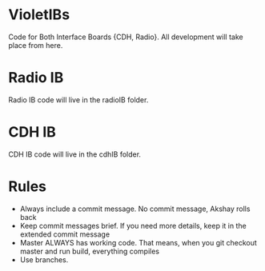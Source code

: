 VioletIBs
=========

Code for Both Interface Boards {CDH, Radio}. All development will take place from here.

Radio IB
========

Radio IB code will live in the radioIB folder.


CDH IB
======

CDH IB code will live in the cdhIB folder.

Rules
=====

- Always include a commit message. No commit message, Akshay rolls back
- Keep commit messages brief. If you need more details, keep it in the extended commit message
- Master ALWAYS has working code. That means, when you git checkout master and run build, everything compiles
- Use branches.
